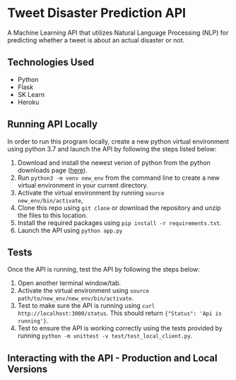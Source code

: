 # Tweet Disaster Prediction API
A Machine Learning API that utilizes Natural Language Processing (NLP) for predicting whether a tweet is about an actual disaster or not.

## Technologies Used
- Python
- Flask
- SK Learn
- Heroku

## Running API Locally

In order to run this program locally, create a new python virtual environment using python 3.7 and launch the API by following the steps listed below:

1. Download and install the newest verion of python from the python downloads page ([here](https://www.python.org/downloads/)).
2. Run `python3 -m venv new_env` from the command line to create a new virtual environment in your current directory. 
3. Activate the virtual environment by running  `source new_env/bin/activate`,
4. Clone this repo using `git clone` or download the repository and unzip the files to this location.
5. Install the required packages using `pip install -r requirements.txt`.
6. Launch the API using `python app.py`

## Tests

Once the API is running, test the API by following the steps below:
1. Open another terminal window/tab.
2. Activate the virtual environment using `source path/to/new_env/new_env/bin/activate`.
3. Test to make sure the API is running using `curl http://localhost:3000/status`. This should return `{"Status": 'Api is running'}`. 
4. Test to ensure the API is working correctly using the tests provided by running `python -m unittest -v test/test_local_client.py`.   


## Interacting with the API - Production and Local Versions

